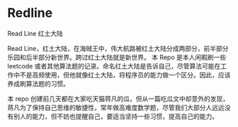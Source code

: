 # Redline
Read Line 红土大陆

Read Line，红土大陆，在海贼王中，伟大航路被红土大陆分成两部分，前半部分乐园和后半部分新世界。跨过红土大陆就是新世界。
本 Repo 是本人闲暇刷一些 leetcode 或者其他算法题的记录。命名红土大陆是告诉自己，尽管算法可能在工作中不是高频使用，但他就像红土大陆，将程序员的能力做一个区分。因此，应该养成刷算法题的习惯。

本 repo 创建前几天都在大家吃天猫蒋凡的瓜，但从一篇吃瓜文中却意外的发现，蒋凡为了保持自己思维的敏捷性，常年做高难度数学题，尽管我们大部分人远远没有别人的能力，但不妨也提醒自己，要适当坚持一些习惯，提高自己的能力。
